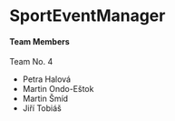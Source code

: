 # SportEventManager

#### Team Members

Team No. 4

- Petra Halová
- Martin Ondo-Eštok
- Martin Šmíd
- Jiří Tobiáš
